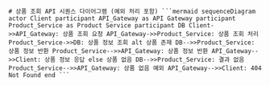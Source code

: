 <pre><code># 상품 조회 API 시퀀스 다이어그램 (예외 처리 포함) ```mermaid sequenceDiagram actor Client participant API_Gateway as API Gateway participant Product_Service as Product Service participant DB Client->>API_Gateway: 상품 조회 요청 API_Gateway->>Product_Service: 상품 조회 처리 Product_Service->>DB: 상품 정보 조회 alt 상품 존재 DB-->>Product_Service: 상품 정보 반환 Product_Service-->>API_Gateway: 상품 정보 반환 API_Gateway-->>Client: 상품 정보 응답 else 상품 없음 DB-->>Product_Service: 결과 없음 Product_Service-->>API_Gateway: 상품 없음 예외 API_Gateway-->>Client: 404 Not Found end ``` </code></pre>